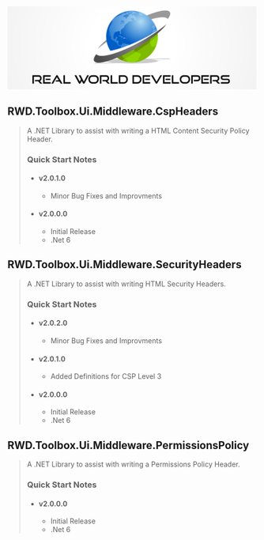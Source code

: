 [![Real World Developers Logo](../images/RWDevs-header.jpg)](http://www.realworlddevelopers.com)

## RWD.Toolbox.Ui.Middleware.CspHeaders
> A .NET Library to assist with writing a HTML Content Security Policy Header.
> ### Quick Start Notes
>* #### v2.0.1.0  
> 	* Minor Bug Fixes and Improvments
>* #### v2.0.0.0  
> 	* Initial Release
>	* .Net 6

## RWD.Toolbox.Ui.Middleware.SecurityHeaders
> A .NET Library to assist with writing HTML Security Headers.
> ### Quick Start Notes
> * #### v2.0.2.0  
> 	* Minor Bug Fixes and Improvments
> * #### v2.0.1.0  
>	* Added Definitions for CSP Level 3
> * #### v2.0.0.0  
> 	* Initial Release
>	* .Net 6

## RWD.Toolbox.Ui.Middleware.PermissionsPolicy
> A .NET Library to assist with writing a Permissions Policy Header.
> ### Quick Start Notes
> * #### v2.0.0.0  
> 	* Initial Release
> 	* .Net 6

